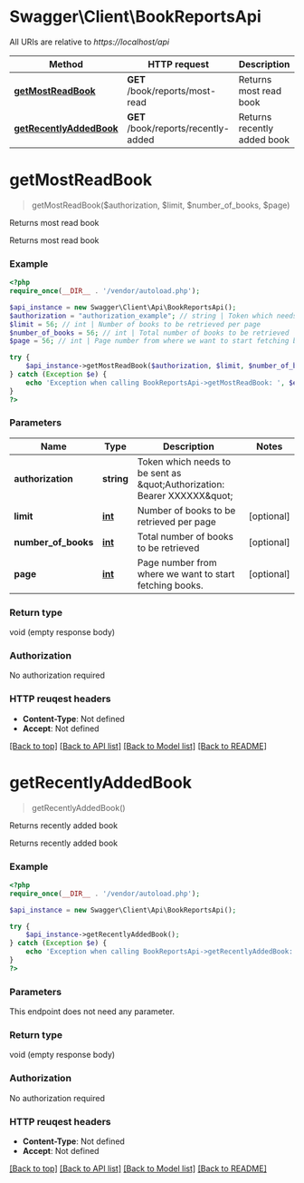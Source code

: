 # Swagger\Client\BookReportsApi

All URIs are relative to *https://localhost/api*

Method | HTTP request | Description
------------- | ------------- | -------------
[**getMostReadBook**](BookReportsApi.md#getMostReadBook) | **GET** /book/reports/most-read | Returns most read book
[**getRecentlyAddedBook**](BookReportsApi.md#getRecentlyAddedBook) | **GET** /book/reports/recently-added | Returns recently added book


# **getMostReadBook**
> getMostReadBook($authorization, $limit, $number_of_books, $page)

Returns most read book

Returns most read book

### Example 
```php
<?php
require_once(__DIR__ . '/vendor/autoload.php');

$api_instance = new Swagger\Client\Api\BookReportsApi();
$authorization = "authorization_example"; // string | Token which needs to be sent as \"Authorization: Bearer XXXXXX\" 
$limit = 56; // int | Number of books to be retrieved per page
$number_of_books = 56; // int | Total number of books to be retrieved
$page = 56; // int | Page number from where we want to start fetching books.

try { 
    $api_instance->getMostReadBook($authorization, $limit, $number_of_books, $page);
} catch (Exception $e) {
    echo 'Exception when calling BookReportsApi->getMostReadBook: ', $e->getMessage(), "\n";
}
?>
```

### Parameters

Name | Type | Description  | Notes
------------- | ------------- | ------------- | -------------
 **authorization** | **string**| Token which needs to be sent as \&quot;Authorization: Bearer XXXXXX\&quot;  | 
 **limit** | [**int**](.md)| Number of books to be retrieved per page | [optional] 
 **number_of_books** | [**int**](.md)| Total number of books to be retrieved | [optional] 
 **page** | [**int**](.md)| Page number from where we want to start fetching books. | [optional] 

### Return type

void (empty response body)

### Authorization

No authorization required

### HTTP reuqest headers

 - **Content-Type**: Not defined
 - **Accept**: Not defined

[[Back to top]](#) [[Back to API list]](../README.md#documentation-for-api-endpoints) [[Back to Model list]](../README.md#documentation-for-models) [[Back to README]](../README.md)

# **getRecentlyAddedBook**
> getRecentlyAddedBook()

Returns recently added book

Returns recently added book

### Example 
```php
<?php
require_once(__DIR__ . '/vendor/autoload.php');

$api_instance = new Swagger\Client\Api\BookReportsApi();

try { 
    $api_instance->getRecentlyAddedBook();
} catch (Exception $e) {
    echo 'Exception when calling BookReportsApi->getRecentlyAddedBook: ', $e->getMessage(), "\n";
}
?>
```

### Parameters
This endpoint does not need any parameter.

### Return type

void (empty response body)

### Authorization

No authorization required

### HTTP reuqest headers

 - **Content-Type**: Not defined
 - **Accept**: Not defined

[[Back to top]](#) [[Back to API list]](../README.md#documentation-for-api-endpoints) [[Back to Model list]](../README.md#documentation-for-models) [[Back to README]](../README.md)

